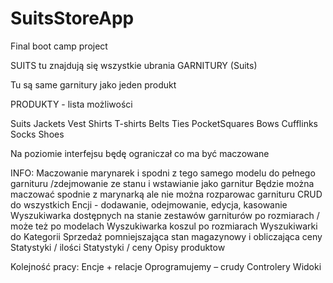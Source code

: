 # SuitsStoreApp
Final boot camp project

SUITS
tu znajdują się wszystkie ubrania
GARNITURY (Suits)

Tu są same garnitury jako jeden produkt


PRODUKTY - lista możliwości

Suits
Jackets
Vest
Shirts
T-shirts
Belts
Ties
PocketSquares
Bows
Cufflinks
Socks
Shoes

Na poziomie interfejsu będę ograniczał co ma być maczowane

INFO:
Maczowanie marynarek i spodni z tego samego modelu do pełnego garnituru /zdejmowanie ze stanu i wstawianie jako garnitur
Będzie można maczować spodnie z marynarką ale nie można rozparowac garnituru
CRUD do wszystkich Encji - dodawanie, odejmowanie, edycja, kasowanie
Wyszukiwarka dostępnych na stanie zestawów garniturów po rozmiarach / może też po modelach
Wyszukiwarka koszul po rozmiarach
Wyszukiwarki do Kategorii
Sprzedaż pomniejszająca stan magazynowy i obliczająca ceny
Statystyki / ilości
Statystyki / ceny
Opisy produktow

Kolejność pracy:
Encje + relacje
Oprogramujemy – crudy
Controlery
Widoki
